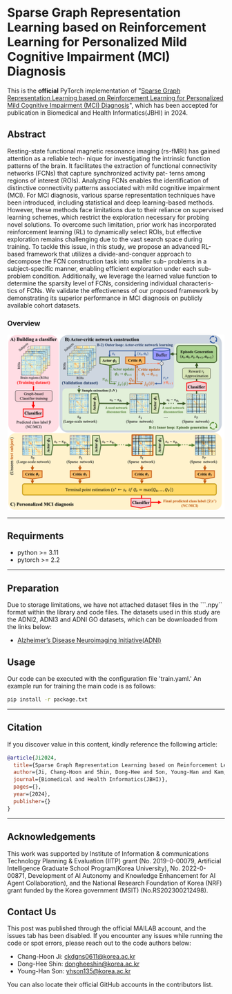 # **Sparse Graph Representation Learning based on Reinforcement Learning for Personalized Mild Cognitive Impairment (MCI) Diagnosis**
This is the **official** PyTorch implementation of "[Sparse Graph Representation Learning based on Reinforcement Learning for Personalized Mild Cognitive Impairment (MCI) Diagnosis](https://)", which has been accepted for publication in Biomedical and Health Informatics(JBHI) in 2024.



## Abstract
Resting-state functional magnetic resonance imaging (rs-fMRI) has gained attention as a reliable tech- nique for investigating the intrinsic function patterns of the brain. It facilitates the extraction of functional connectivity networks (FCNs) that capture synchronized activity pat- terns among regions of interest (ROIs). 
Analyzing FCNs enables the identification of distinctive connectivity patterns associated with mild cognitive impairment (MCI). For MCI diagnosis, various sparse representation techniques have been introduced, including statistical and deep learning-based methods. 
However, these methods face limitations due to their reliance on supervised learning schemes, which restrict the exploration necessary for probing novel solutions. 
To overcome such limitation, prior work has incorporated reinforcement learning (RL) to dynamically select ROIs, but effective exploration remains challenging due to the vast search space during training. 
To tackle this issue, in this study, we propose an advanced RL-based framework that utilizes a divide-and-conquer approach to decompose the FCN construction task into smaller sub- problems in a subject-specific manner, enabling efficient exploration under each sub-problem condition. 
Additionally, we leverage the learned value function to determine the sparsity level of FCNs, considering individual characteris- tics of FCNs. 
We validate the effectiveness of our proposed framework by demonstrating its superior performance in MCI diagnosis on publicly available cohort datasets.
### Overview
<p align="center">
    <img src="/[JBHI]OVERVIEW.png" alt="drawing" width="800"/>
</p>

---
## Requirments 
- python >= 3.11
- pytorch >= 2.2

---
## Preparation
Due to storage limitations, we have not attached dataset files in the ```.npy`` format within the library and code files. The datasets used in this study are the ADNI2, ADNI3 and ADNI GO datasets, which can be downloaded from the links below:
- [Alzheimer’s Disease Neuroimaging Initiative(ADNI)](http://adni.loni.usc.edu)


## Usage
Our code can be executed with the configuration file 'train.yaml.' An example run for training the main code is as follows:
<br>
```bash
pip install -r package.txt
```
---
  
## Citation 
If you discover value in this content, kindly reference the following article:
```bibtex
@article{Ji2024,
  title={Sparse Graph Representation Learning based on Reinforcement Learning for Personalized Mild Cognitive Impairment (MCI) Diagnosis},
  author={Ji, Chang-Hoon and Shin, Dong-Hee and Son, Young-Han and Kam, Tae-Eui},
  journal={Biomedical and Health Informatics(JBHI)},
  pages={},
  year={2024},
  publisher={}
}
```
---
  
  
## Acknowledgements
This work was supported by Institute of Information & communications Technology Planning & Evaluation (IITP) grant (No. 2019-0-00079, Artificial Intelligence Graduate School Program(Korea University), No. 2022-0-00871, Development of AI Autonomy and Knowledge Enhancement for AI Agent Collaboration), and the National Research Foundation of Korea (NRF) grant funded by the Korea government (MSIT) (No.RS202300212498).
## Contact Us
This post was published through the official MAILAB account, and the issues tab has been disabled. If you encounter any issues while running the code or spot errors, please reach out to the code authors below:

- Chang-Hoon Ji: ckdgns0611@korea.ac.kr
- Dong-Hee Shin: dongheeshin@korea.ac.kr
- Young-Han Son: yhson135@korea.ac.kr

You can also locate their official GitHub accounts in the contributors list.
